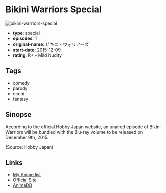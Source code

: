 # Bikini Warriors Special

![bikini-warriors-special](https://cdn.myanimelist.net/images/anime/12/78515.jpg)

-   **type**: special
-   **episodes**: 1
-   **original-name**: ビキニ・ウォリアーズ
-   **start-date**: 2015-12-09
-   **rating**: R+ - Mild Nudity

## Tags

-   comedy
-   parody
-   ecchi
-   fantasy

## Sinopse

According to the official Hobby Japan website, an unaired episode of Bikini Warriors will be bundled with the Blu-ray volume to be released on December 9th, 2015.

(Source: Hobby Japan)

## Links

-   [My Anime list](https://myanimelist.net/anime/31283/Bikini_Warriors_Special)
-   [Official Site](http://www.bikini-warriors.com/anime/)
-   [AnimeDB](http://anidb.info/perl-bin/animedb.pl?show=anime&aid=11251)
